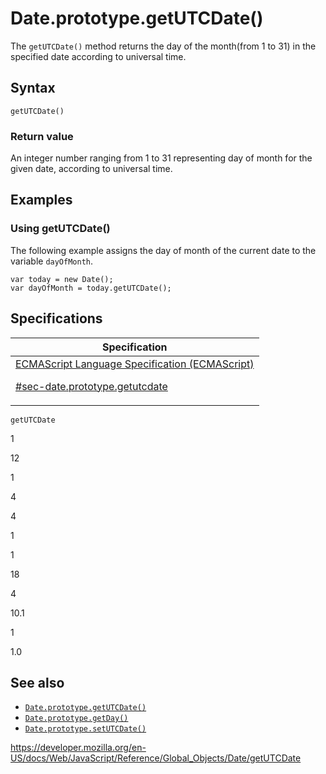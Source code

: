 # Date.prototype.getUTCDate()

The `getUTCDate()` method returns the day of the month(from 1 to 31) in the specified date according to universal time.

## Syntax

    getUTCDate()

### Return value

An integer number ranging from 1 to 31 representing day of month for the given date, according to universal time.

## Examples

### Using getUTCDate()

The following example assigns the day of month of the current date to the variable `dayOfMonth`.

    var today = new Date();
    var dayOfMonth = today.getUTCDate();

## Specifications

<table>
<thead>
<tr class="header">
<th>Specification</th>
</tr>
</thead>
<tbody>
<tr class="odd">
<td>
<a href="https://tc39.es/ecma262/#sec-date.prototype.getutcdate">ECMAScript Language Specification (ECMAScript) 
<br/>

<span class="small">#sec-date.prototype.getutcdate</span>
</a>
</td>
</tr>
</tbody>
</table>

`getUTCDate`

1

12

1

4

4

1

1

18

4

10.1

1

1.0

## See also

-   [`Date.prototype.getUTCDate()`](getutcdate)
-   [`Date.prototype.getDay()`](getday)
-   [`Date.prototype.setUTCDate()`](setutcdate)

<a href="https://developer.mozilla.org/en-US/docs/Web/JavaScript/Reference/Global_Objects/Date/getUTCDate" class="_attribution-link">https://developer.mozilla.org/en-US/docs/Web/JavaScript/Reference/Global_Objects/Date/getUTCDate</a>
